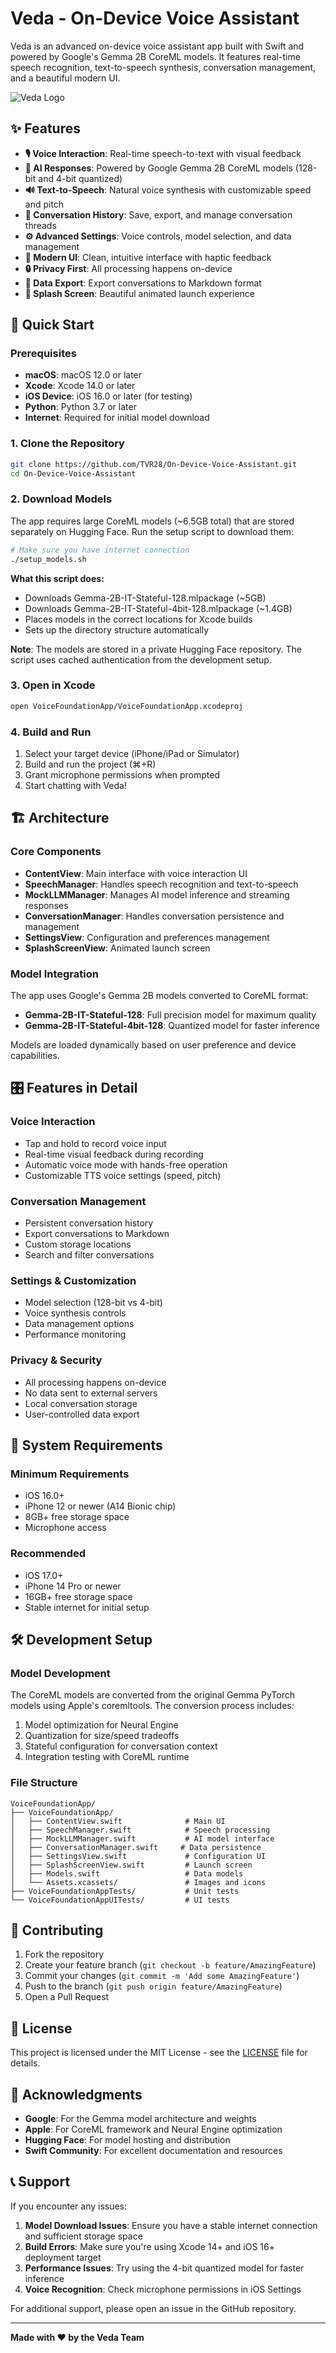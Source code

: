# Veda - On-Device Voice Assistant

Veda is an advanced on-device voice assistant app built with Swift and powered by Google's Gemma 2B CoreML models. It features real-time speech recognition, text-to-speech synthesis, conversation management, and a beautiful modern UI.

![Veda Logo](logo.png)

## ✨ Features

- **🎙️ Voice Interaction**: Real-time speech-to-text with visual feedback
- **🤖 AI Responses**: Powered by Google Gemma 2B CoreML models (128-bit and 4-bit quantized)
- **🔊 Text-to-Speech**: Natural voice synthesis with customizable speed and pitch
- **💬 Conversation History**: Save, export, and manage conversation threads
- **⚙️ Advanced Settings**: Voice controls, model selection, and data management
- **📱 Modern UI**: Clean, intuitive interface with haptic feedback
- **🔒 Privacy First**: All processing happens on-device
- **📂 Data Export**: Export conversations to Markdown format
- **🎨 Splash Screen**: Beautiful animated launch experience

## 🚀 Quick Start

### Prerequisites

- **macOS**: macOS 12.0 or later
- **Xcode**: Xcode 14.0 or later
- **iOS Device**: iOS 16.0 or later (for testing)
- **Python**: Python 3.7 or later
- **Internet**: Required for initial model download

### 1. Clone the Repository

```bash
git clone https://github.com/TVR28/On-Device-Voice-Assistant.git
cd On-Device-Voice-Assistant
```

### 2. Download Models

The app requires large CoreML models (~6.5GB total) that are stored separately on Hugging Face. Run the setup script to download them:

```bash
# Make sure you have internet connection
./setup_models.sh
```

**What this script does:**
- Downloads Gemma-2B-IT-Stateful-128.mlpackage (~5GB)
- Downloads Gemma-2B-IT-Stateful-4bit-128.mlpackage (~1.4GB) 
- Places models in the correct locations for Xcode builds
- Sets up the directory structure automatically

**Note**: The models are stored in a private Hugging Face repository. The script uses cached authentication from the development setup.

### 3. Open in Xcode

```bash
open VoiceFoundationApp/VoiceFoundationApp.xcodeproj
```

### 4. Build and Run

1. Select your target device (iPhone/iPad or Simulator)
2. Build and run the project (⌘+R)
3. Grant microphone permissions when prompted
4. Start chatting with Veda!

## 🏗️ Architecture

### Core Components

- **ContentView**: Main interface with voice interaction UI
- **SpeechManager**: Handles speech recognition and text-to-speech
- **MockLLMManager**: Manages AI model inference and streaming responses
- **ConversationManager**: Handles conversation persistence and management
- **SettingsView**: Configuration and preferences management
- **SplashScreenView**: Animated launch screen

### Model Integration

The app uses Google's Gemma 2B models converted to CoreML format:

- **Gemma-2B-IT-Stateful-128**: Full precision model for maximum quality
- **Gemma-2B-IT-Stateful-4bit-128**: Quantized model for faster inference

Models are loaded dynamically based on user preference and device capabilities.

## 🎛️ Features in Detail

### Voice Interaction
- Tap and hold to record voice input
- Real-time visual feedback during recording
- Automatic voice mode with hands-free operation
- Customizable TTS voice settings (speed, pitch)

### Conversation Management
- Persistent conversation history
- Export conversations to Markdown
- Custom storage locations
- Search and filter conversations

### Settings & Customization
- Model selection (128-bit vs 4-bit)
- Voice synthesis controls
- Data management options
- Performance monitoring

### Privacy & Security
- All processing happens on-device
- No data sent to external servers
- Local conversation storage
- User-controlled data export

## 📱 System Requirements

### Minimum Requirements
- iOS 16.0+
- iPhone 12 or newer (A14 Bionic chip)
- 8GB+ free storage space
- Microphone access

### Recommended
- iOS 17.0+
- iPhone 14 Pro or newer
- 16GB+ free storage space
- Stable internet for initial setup

## 🛠️ Development Setup

### Model Development
The CoreML models are converted from the original Gemma PyTorch models using Apple's coremltools. The conversion process includes:

1. Model optimization for Neural Engine
2. Quantization for size/speed tradeoffs  
3. Stateful configuration for conversation context
4. Integration testing with CoreML runtime

### File Structure
```
VoiceFoundationApp/
├── VoiceFoundationApp/
│   ├── ContentView.swift              # Main UI
│   ├── SpeechManager.swift            # Speech processing
│   ├── MockLLMManager.swift           # AI model interface
│   ├── ConversationManager.swift     # Data persistence
│   ├── SettingsView.swift             # Configuration UI
│   ├── SplashScreenView.swift         # Launch screen
│   ├── Models.swift                   # Data models
│   └── Assets.xcassets/               # Images and icons
├── VoiceFoundationAppTests/           # Unit tests
└── VoiceFoundationAppUITests/         # UI tests
```

## 🤝 Contributing

1. Fork the repository
2. Create your feature branch (`git checkout -b feature/AmazingFeature`)
3. Commit your changes (`git commit -m 'Add some AmazingFeature'`)
4. Push to the branch (`git push origin feature/AmazingFeature`)
5. Open a Pull Request

## 📄 License

This project is licensed under the MIT License - see the [LICENSE](LICENSE) file for details.

## 🙏 Acknowledgments

- **Google**: For the Gemma model architecture and weights
- **Apple**: For CoreML framework and Neural Engine optimization
- **Hugging Face**: For model hosting and distribution
- **Swift Community**: For excellent documentation and resources

## 📞 Support

If you encounter any issues:

1. **Model Download Issues**: Ensure you have a stable internet connection and sufficient storage space
2. **Build Errors**: Make sure you're using Xcode 14+ and iOS 16+ deployment target
3. **Performance Issues**: Try using the 4-bit quantized model for faster inference
4. **Voice Recognition**: Check microphone permissions in iOS Settings

For additional support, please open an issue in the GitHub repository.

---

**Made with ❤️ by the Veda Team** 